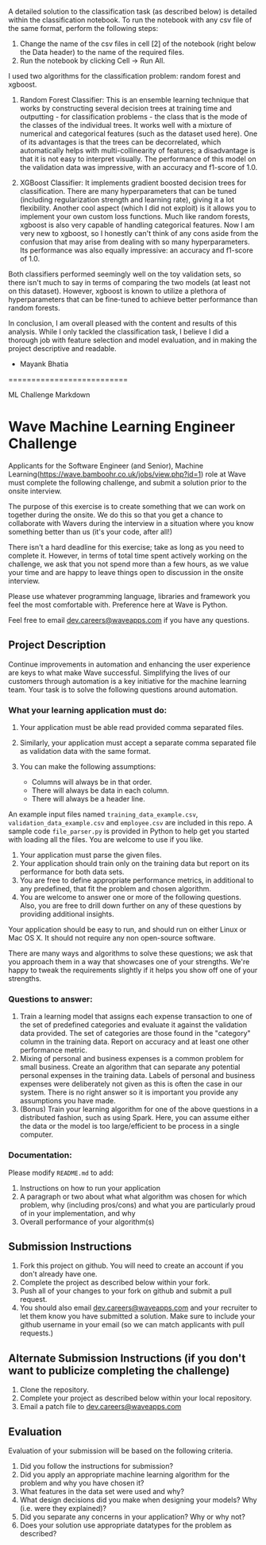 A detailed solution to the classification task (as described below) is detailed within the classification notebook. To run the notebook with any csv file of the same format, perform the following steps:

1. Change the name of the csv files in cell [2] of the notebook (right below the Data header) to the name of the required files.
2. Run the notebook by clicking Cell -> Run All.

I used two algorithms for the classification problem: random forest and xgboost. 

1. Random Forest Classifier: This is an ensemble learning technique that works by constructing several decision trees at training time and outputting - for classification problems - the class that is the mode of the classes of the individual trees. It works well with a mixture of numerical and categorical features (such as the dataset used here). One of its advantages is that the trees can be decorrelated, which automatically helps with multi-collinearity of features; a disadvantage is that it is not easy to interpret visually. The performance of this model on the validation data was impressive, with an accuracy and f1-score of 1.0. 

2. XGBoost Classifier: It implements gradient boosted decision trees for classification. There are many hyperparameters that can be tuned (including regularization strength and learning rate), giving it a lot flexibility. Another cool aspect (which I did not exploit) is it allows you to implement your own custom loss functions. Much like random forests, xgboost is also very capable of handling categorical features. Now I am very new to xgboost, so I honestly can't think of any cons aside from the confusion that may arise from dealing with so many hyperparameters. Its performance was also equally impressive: an accuracy and f1-score of 1.0. 

Both classifiers performed seemingly well on the toy validation sets, so there isn't much to say in terms of comparing the two models (at least not on this dataset). However, xgboost is known to utilize a plethora of hyperparameters that can be fine-tuned to achieve better performance than random forests.

In conclusion, I am overall pleased with the content and results of this analysis. While I only tackled the classification task, I believe I did a thorough job with feature selection and model evaluation, and in making the project descriptive and readable. 

- Mayank Bhatia

==========================

ML Challenge Markdown
# Wave Machine Learning Engineer Challenge
Applicants for the Software Engineer (and Senior), Machine Learning(https://wave.bamboohr.co.uk/jobs/view.php?id=1) role at Wave must complete the following challenge, and submit a solution prior to the onsite interview. 

The purpose of this exercise is to create something that we can work on together during the onsite. We do this so that you get a chance to collaborate with Wavers during the interview in a situation where you know something better than us (it's your code, after all!) 

There isn't a hard deadline for this exercise; take as long as you need to complete it. However, in terms of total time spent actively working on the challenge, we ask that you not spend more than a few hours, as we value your time and are happy to leave things open to discussion in the onsite interview.

Please use whatever programming language, libraries and framework you feel the most comfortable with.  Preference here at Wave is Python.

Feel free to email [dev.careers@waveapps.com](dev.careers@waveapps.com) if you have any questions.

## Project Description
Continue improvements in automation and enhancing the user experience are keys to what make Wave successful.  Simplifying the lives of our customers through automation is a key initiative for the machine learning team.  Your task is to solve the following questions around automation.

### What your learning application must do:

1. Your application must be able read provided comma separated files. 

2. Similarly, your application must accept a separate comma separated file as validation data with the same format.
3. You can make the following assumptions:
	* Columns will always be in that order.
	* There will always be data in each column.
 	* There will always be a header line.

An example input files named `training_data_example.csv`, `validation_data_example.csv` and `employee.csv` are included in this repo.  A sample code `file_parser.py` is provided in Python to help get you started with loading all the files.  You are welcome to use if you like.

1. Your application must parse the given files.
2. Your application should train only on the training data but report on its performance for both data sets.
3. You are free to define appropriate performance metrics, in additional to any predefined, that fit the problem and chosen algorithm.
4. You are welcome to answer one or more of the following questions.  Also, you are free to drill down further on any of these questions by providing additional insights.

Your application should be easy to run, and should run on either Linux or Mac OS X.  It should not require any non open-source software.

There are many ways and algorithms to solve these questions; we ask that you approach them in a way that showcases one of your strengths. We're happy to tweak the requirements slightly if it helps you show off one of your strengths.

### Questions to answer:
1. Train a learning model that assigns each expense transaction to one of the set of predefined categories and evaluate it against the validation data provided.  The set of categories are those found in the "category" column in the training data. Report on accuracy and at least one other performance metric.
2. Mixing of personal and business expenses is a common problem for small business.  Create an algorithm that can separate any potential personal expenses in the training data.  Labels of personal and business expenses were deliberately not given as this is often the case in our system.  There is no right answer so it is important you provide any assumptions you have made.
3. (Bonus) Train your learning algorithm for one of the above questions in a distributed fashion, such as using Spark.  Here, you can assume either the data or the model is too large/efficient to be process in a single computer.

### Documentation:

Please modify `README.md` to add:

1. Instructions on how to run your application
2. A paragraph or two about what what algorithm was chosen for which problem, why (including pros/cons) and what you are particularly proud of in your implementation, and why
3. Overall performance of your algorithm(s)

## Submission Instructions

1. Fork this project on github. You will need to create an account if you don't already have one.
2. Complete the project as described below within your fork.
3. Push all of your changes to your fork on github and submit a pull request. 
4. You should also email [dev.careers@waveapps.com](dev.careers@waveapps.com) and your recruiter to let them know you have submitted a solution. Make sure to include your github username in your email (so we can match applicants with pull requests.)

## Alternate Submission Instructions (if you don't want to publicize completing the challenge)
1. Clone the repository.
2. Complete your project as described below within your local repository.
3. Email a patch file to [dev.careers@waveapps.com](dev.careers@waveapps.com)

## Evaluation
Evaluation of your submission will be based on the following criteria. 

1. Did you follow the instructions for submission? 
2. Did you apply an appropriate machine learning algorithm for the problem and why you have chosen it?
3. What features in the data set were used and why?
4. What design decisions did you make when designing your models? Why (i.e. were they explained)?
5. Did you separate any concerns in your application? Why or why not?
6. Does your solution use appropriate datatypes for the problem as described? 
